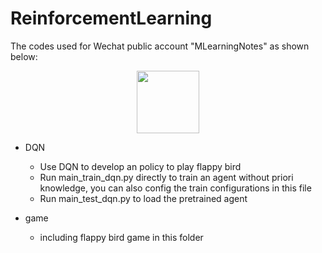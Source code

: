 # ReinforcementLearning
The codes used for Wechat public account "MLearningNotes" as shown below:

<div align=center>
	<img src="https://user-images.githubusercontent.com/44164128/116200200-a0bc5080-a76a-11eb-90a6-72ab9314a9bc.jpg" width = "100" height = "100">
</div>

- DQN
  - Use DQN to develop an policy to play flappy bird
  - Run main_train_dqn.py directly to train an agent without priori knowledge, you can also config the train configurations in this file
  - Run main_test_dqn.py to load the pretrained agent 

- game
  - including flappy bird game in this folder
